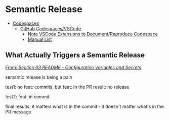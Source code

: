 # Semantic Release

<!-- markdownlint-disable MD007 -->
<!--ts-->
* [Codespaces](#codespaces)
   * [GitHub Codespaces/VSCode](#github-codespacesvscode)
      * [Note VSCode Extensions to Document/Reproduce Codespace](#note-vscode-extensions-to-documentreproduce-codespace)
      * [Manual List](#manual-list)
<!--te-->
<!-- markdownlint-enable MD007 -->

## What Actually Triggers a Semantic Release

[From: _Section 03 README - Configuration Variables and Secrets_](../../section_03/README.md#configuration-variables-and-secrets)


semantic release is being a pain

test1: no feat: commits, but feat: in the PR
result: no release

test2: feat: in commit

final results: it matters what is in the commit - it doesn't matter what's in the PR message